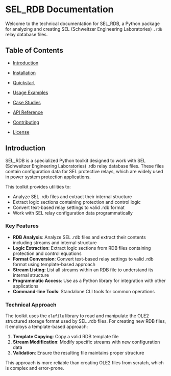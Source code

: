 # SEL_RDB Documentation

Welcome to the technical documentation for SEL_RDB, a Python package for analyzing and creating SEL (Schweitzer Engineering Laboratories) `.rdb` relay database files.

## Table of Contents

- [Introduction](#introduction)
- [Installation](installation.md)
- [Quickstart](quickstart.md)
- [Usage Examples](usage.md)

- [Case Studies](Case_Study/)
- [API Reference](api.md)
- [Contributing](contributing.md)
- [License](license.md)

## Introduction

SEL_RDB is a specialized Python toolkit designed to work with SEL (Schweitzer Engineering Laboratories) .rdb relay database files. These files contain configuration data for SEL protective relays, which are widely used in power system protection applications.

This toolkit provides utilities to:
- Analyze SEL .rdb files and extract their internal structure
- Extract logic sections containing protection and control logic
- Convert text-based relay settings to valid .rdb format
- Work with SEL relay configuration data programmatically

### Key Features

- **RDB Analysis**: Analyze SEL .rdb files and extract their contents including streams and internal structure
- **Logic Extraction**: Extract logic sections from RDB files containing protection and control equations
- **Format Conversion**: Convert text-based relay settings to valid .rdb format using template-based approach
- **Stream Listing**: List all streams within an RDB file to understand its internal structure
- **Programmatic Access**: Use as a Python library for integration with other applications
- **Command-line Tools**: Standalone CLI tools for common operations

### Technical Approach

The toolkit uses the `olefile` library to read and manipulate the OLE2 structured storage format used by SEL .rdb files. For creating new RDB files, it employs a template-based approach:

1. **Template Copying**: Copy a valid RDB template file
2. **Stream Modification**: Modify specific streams with new configuration data
3. **Validation**: Ensure the resulting file maintains proper structure

This approach is more reliable than creating OLE2 files from scratch, which is complex and error-prone.